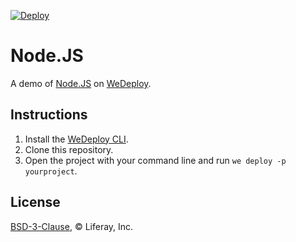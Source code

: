 [![Deploy](https://cdn.wedeploy.com/images/deploy.svg)](https://console.wedeploy.com/deploy?repo=https://github.com/wedeploy-examples/nodejs-example)

# Node.JS

A demo of [Node.JS](https://nodejs.org/en/) on [WeDeploy](https://wedeploy.com/).

## Instructions

1. Install the [WeDeploy CLI](https://wedeploy.com/docs/intro/using-the-command-line/).
2. Clone this repository.
3. Open the project with your command line and run `we deploy -p yourproject`.

## License

[BSD-3-Clause](./LICENSE.md), © Liferay, Inc.
